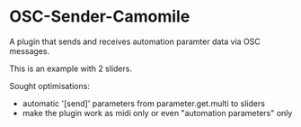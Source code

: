 # OSC-Sender-Camomile

A plugin that sends and receives automation paramter data via OSC messages.

This is an example with 2 sliders.

Sought optimisations:

- automatic '[send]' parameters from parameter.get.multi to sliders
- make the plugin work as midi only or even "automation parameters" only

